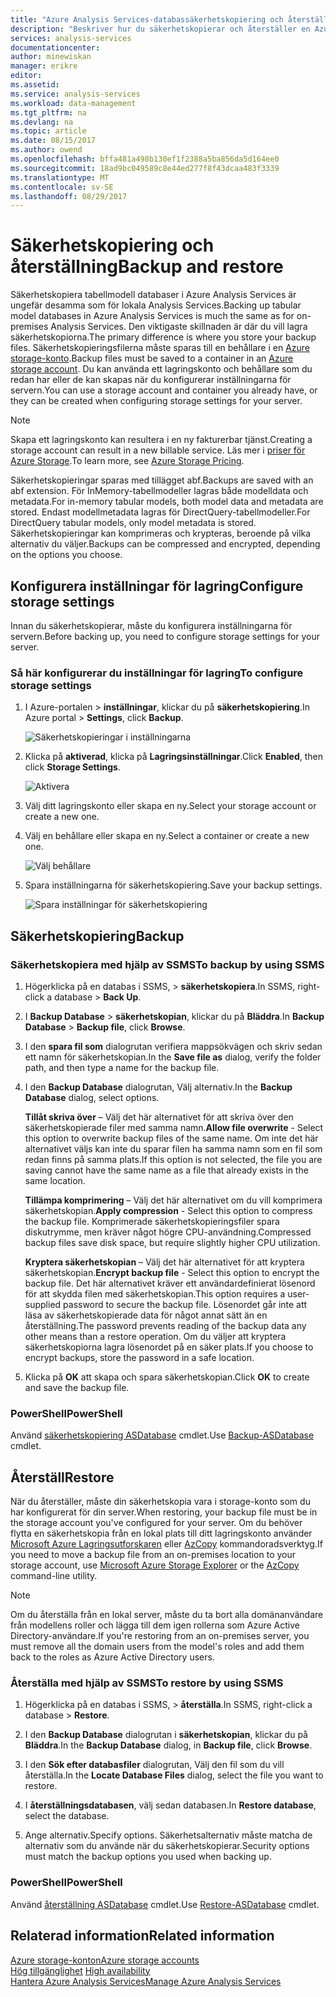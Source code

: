 ```yaml
---
title: "Azure Analysis Services-databassäkerhetskopiering och återställning | Microsoft Docs"
description: "Beskriver hur du säkerhetskopierar och återställer en Azure Analysis Services-databas."
services: analysis-services
documentationcenter: 
author: minewiskan
manager: erikre
editor: 
ms.assetid: 
ms.service: analysis-services
ms.workload: data-management
ms.tgt_pltfrm: na
ms.devlang: na
ms.topic: article
ms.date: 08/15/2017
ms.author: owend
ms.openlocfilehash: bffa481a498b130ef1f2388a5ba856da5d164ee0
ms.sourcegitcommit: 18ad9bc049589c8e44ed277f8f43dcaa483f3339
ms.translationtype: MT
ms.contentlocale: sv-SE
ms.lasthandoff: 08/29/2017
---
```

# <a name="backup-and-restore"></a><span data-ttu-id="a9574-103">Säkerhetskopiering och återställning</span><span class="sxs-lookup"><span data-stu-id="a9574-103">Backup and restore</span></span>

<span data-ttu-id="a9574-104">Säkerhetskopiera tabellmodell databaser i Azure Analysis Services är ungefär desamma som för lokala Analysis Services.</span><span class="sxs-lookup"><span data-stu-id="a9574-104">Backing up tabular model databases in Azure Analysis Services is much the same as for on-premises Analysis Services.</span></span> <span data-ttu-id="a9574-105">Den viktigaste skillnaden är där du vill lagra säkerhetskopiorna.</span><span class="sxs-lookup"><span data-stu-id="a9574-105">The primary difference is where you store your backup files.</span></span> <span data-ttu-id="a9574-106">Säkerhetskopieringsfilerna måste sparas till en behållare i en [Azure storage-konto](../storage/common/storage-create-storage-account.md).</span><span class="sxs-lookup"><span data-stu-id="a9574-106">Backup files must be saved to a container in an [Azure storage account](../storage/common/storage-create-storage-account.md).</span></span> <span data-ttu-id="a9574-107">Du kan använda ett lagringskonto och behållare som du redan har eller de kan skapas när du konfigurerar inställningarna för servern.</span><span class="sxs-lookup"><span data-stu-id="a9574-107">You can use a storage account and container you already have, or they can be created when configuring storage settings for your server.</span></span>

> [!NOTE]
> <span data-ttu-id="a9574-108">Skapa ett lagringskonto kan resultera i en ny fakturerbar tjänst.</span><span class="sxs-lookup"><span data-stu-id="a9574-108">Creating a storage account can result in a new billable service.</span></span> <span data-ttu-id="a9574-109">Läs mer i [priser för Azure Storage](https://azure.microsoft.com/pricing/details/storage/blobs/).</span><span class="sxs-lookup"><span data-stu-id="a9574-109">To learn more, see [Azure Storage Pricing](https://azure.microsoft.com/pricing/details/storage/blobs/).</span></span>
> 
> 

<span data-ttu-id="a9574-110">Säkerhetskopieringar sparas med tillägget abf.</span><span class="sxs-lookup"><span data-stu-id="a9574-110">Backups are saved with an abf extension.</span></span> <span data-ttu-id="a9574-111">För InMemory-tabellmodeller lagras både modelldata och metadata.</span><span class="sxs-lookup"><span data-stu-id="a9574-111">For in-memory tabular models, both model data and metadata are stored.</span></span> <span data-ttu-id="a9574-112">Endast modellmetadata lagras för DirectQuery-tabellmodeller.</span><span class="sxs-lookup"><span data-stu-id="a9574-112">For DirectQuery tabular models, only model metadata is stored.</span></span> <span data-ttu-id="a9574-113">Säkerhetskopieringar kan komprimeras och krypteras, beroende på vilka alternativ du väljer.</span><span class="sxs-lookup"><span data-stu-id="a9574-113">Backups can be compressed and encrypted, depending on the options you choose.</span></span> 



## <a name="configure-storage-settings"></a><span data-ttu-id="a9574-114">Konfigurera inställningar för lagring</span><span class="sxs-lookup"><span data-stu-id="a9574-114">Configure storage settings</span></span>
<span data-ttu-id="a9574-115">Innan du säkerhetskopierar, måste du konfigurera inställningarna för servern.</span><span class="sxs-lookup"><span data-stu-id="a9574-115">Before backing up, you need to configure storage settings for your server.</span></span>


### <a name="to-configure-storage-settings"></a><span data-ttu-id="a9574-116">Så här konfigurerar du inställningar för lagring</span><span class="sxs-lookup"><span data-stu-id="a9574-116">To configure storage settings</span></span>
1.  <span data-ttu-id="a9574-117">I Azure-portalen > **inställningar**, klickar du på **säkerhetskopiering**.</span><span class="sxs-lookup"><span data-stu-id="a9574-117">In Azure portal > **Settings**, click **Backup**.</span></span>

    ![Säkerhetskopieringar i inställningarna](./media/analysis-services-backup/aas-backup-backups.png)

2.  <span data-ttu-id="a9574-119">Klicka på **aktiverad**, klicka på **Lagringsinställningar**.</span><span class="sxs-lookup"><span data-stu-id="a9574-119">Click **Enabled**, then click **Storage Settings**.</span></span>

    ![Aktivera](./media/analysis-services-backup/aas-backup-enable.png)

3. <span data-ttu-id="a9574-121">Välj ditt lagringskonto eller skapa en ny.</span><span class="sxs-lookup"><span data-stu-id="a9574-121">Select your storage account or create a new one.</span></span>

4. <span data-ttu-id="a9574-122">Välj en behållare eller skapa en ny.</span><span class="sxs-lookup"><span data-stu-id="a9574-122">Select a container or create a new one.</span></span>

    ![Välj behållare](./media/analysis-services-backup/aas-backup-container.png)

5. <span data-ttu-id="a9574-124">Spara inställningarna för säkerhetskopiering.</span><span class="sxs-lookup"><span data-stu-id="a9574-124">Save your backup settings.</span></span>

    ![Spara inställningar för säkerhetskopiering](./media/analysis-services-backup/aas-backup-save.png)

## <a name="backup"></a><span data-ttu-id="a9574-126">Säkerhetskopiering</span><span class="sxs-lookup"><span data-stu-id="a9574-126">Backup</span></span>

### <a name="to-backup-by-using-ssms"></a><span data-ttu-id="a9574-127">Säkerhetskopiera med hjälp av SSMS</span><span class="sxs-lookup"><span data-stu-id="a9574-127">To backup by using SSMS</span></span>

1. <span data-ttu-id="a9574-128">Högerklicka på en databas i SSMS, > **säkerhetskopiera**.</span><span class="sxs-lookup"><span data-stu-id="a9574-128">In SSMS, right-click a database > **Back Up**.</span></span>

2. <span data-ttu-id="a9574-129">I **Backup Database** > **säkerhetskopian**, klickar du på **Bläddra**.</span><span class="sxs-lookup"><span data-stu-id="a9574-129">In **Backup Database** > **Backup file**, click **Browse**.</span></span>

3. <span data-ttu-id="a9574-130">I den **spara fil som** dialogrutan verifiera mappsökvägen och skriv sedan ett namn för säkerhetskopian.</span><span class="sxs-lookup"><span data-stu-id="a9574-130">In the **Save file as** dialog, verify the folder path, and then type a name for the backup file.</span></span> 

4. <span data-ttu-id="a9574-131">I den **Backup Database** dialogrutan, Välj alternativ.</span><span class="sxs-lookup"><span data-stu-id="a9574-131">In the **Backup Database** dialog, select options.</span></span>

    <span data-ttu-id="a9574-132">**Tillåt skriva över** – Välj det här alternativet för att skriva över den säkerhetskopierade filer med samma namn.</span><span class="sxs-lookup"><span data-stu-id="a9574-132">**Allow file overwrite** - Select this option to overwrite backup files of the same name.</span></span> <span data-ttu-id="a9574-133">Om inte det här alternativet väljs kan inte du sparar filen ha samma namn som en fil som redan finns på samma plats.</span><span class="sxs-lookup"><span data-stu-id="a9574-133">If this option is not selected, the file you are saving cannot have the same name as a file that already exists in the same location.</span></span>

    <span data-ttu-id="a9574-134">**Tillämpa komprimering** – Välj det här alternativet om du vill komprimera säkerhetskopian.</span><span class="sxs-lookup"><span data-stu-id="a9574-134">**Apply compression** - Select this option to compress the backup file.</span></span> <span data-ttu-id="a9574-135">Komprimerade säkerhetskopieringsfiler spara diskutrymme, men kräver något högre CPU-användning.</span><span class="sxs-lookup"><span data-stu-id="a9574-135">Compressed backup files save disk space, but require slightly higher CPU utilization.</span></span> 

    <span data-ttu-id="a9574-136">**Kryptera säkerhetskopian** – Välj det här alternativet för att kryptera säkerhetskopian.</span><span class="sxs-lookup"><span data-stu-id="a9574-136">**Encrypt backup file** - Select this option to encrypt the backup file.</span></span> <span data-ttu-id="a9574-137">Det här alternativet kräver ett användardefinierat lösenord för att skydda filen med säkerhetskopian.</span><span class="sxs-lookup"><span data-stu-id="a9574-137">This option requires a user-supplied password to secure the backup file.</span></span> <span data-ttu-id="a9574-138">Lösenordet går inte att läsa av säkerhetskopierade data för något annat sätt än en återställning.</span><span class="sxs-lookup"><span data-stu-id="a9574-138">The password prevents reading of the backup data any other means than a restore operation.</span></span> <span data-ttu-id="a9574-139">Om du väljer att kryptera säkerhetskopiorna lagra lösenordet på en säker plats.</span><span class="sxs-lookup"><span data-stu-id="a9574-139">If you choose to encrypt backups, store the password in a safe location.</span></span>

5. <span data-ttu-id="a9574-140">Klicka på **OK** att skapa och spara säkerhetskopian.</span><span class="sxs-lookup"><span data-stu-id="a9574-140">Click **OK** to create and save the backup file.</span></span>


### <a name="powershell"></a><span data-ttu-id="a9574-141">PowerShell</span><span class="sxs-lookup"><span data-stu-id="a9574-141">PowerShell</span></span>
<span data-ttu-id="a9574-142">Använd [säkerhetskopiering ASDatabase](https://docs.microsoft.com/sql/analysis-services/powershell/backup-asdatabase-cmdlet) cmdlet.</span><span class="sxs-lookup"><span data-stu-id="a9574-142">Use [Backup-ASDatabase](https://docs.microsoft.com/sql/analysis-services/powershell/backup-asdatabase-cmdlet) cmdlet.</span></span>

## <a name="restore"></a><span data-ttu-id="a9574-143">Återställ</span><span class="sxs-lookup"><span data-stu-id="a9574-143">Restore</span></span>
<span data-ttu-id="a9574-144">När du återställer, måste din säkerhetskopia vara i storage-konto som du har konfigurerat för din server.</span><span class="sxs-lookup"><span data-stu-id="a9574-144">When restoring, your backup file must be in the storage account you've configured for your server.</span></span> <span data-ttu-id="a9574-145">Om du behöver flytta en säkerhetskopia från en lokal plats till ditt lagringskonto använder [Microsoft Azure Lagringsutforskaren](https://docs.microsoft.com/azure/vs-azure-tools-storage-manage-with-storage-explorer) eller [AzCopy](../storage/common/storage-use-azcopy.md) kommandoradsverktyg.</span><span class="sxs-lookup"><span data-stu-id="a9574-145">If you need to move a backup file from an on-premises location to your storage account, use [Microsoft Azure Storage Explorer](https://docs.microsoft.com/azure/vs-azure-tools-storage-manage-with-storage-explorer) or the [AzCopy](../storage/common/storage-use-azcopy.md) command-line utility.</span></span> 



> [!NOTE]
> <span data-ttu-id="a9574-146">Om du återställa från en lokal server, måste du ta bort alla domänanvändare från modellens roller och lägga till dem igen rollerna som Azure Active Directory-användare.</span><span class="sxs-lookup"><span data-stu-id="a9574-146">If you're restoring from an on-premises server, you must remove all the domain users from the model's roles and add them back to the roles as Azure Active Directory users.</span></span>
> 
> 

### <a name="to-restore-by-using-ssms"></a><span data-ttu-id="a9574-147">Återställa med hjälp av SSMS</span><span class="sxs-lookup"><span data-stu-id="a9574-147">To restore by using SSMS</span></span>

1. <span data-ttu-id="a9574-148">Högerklicka på en databas i SSMS, > **återställa**.</span><span class="sxs-lookup"><span data-stu-id="a9574-148">In SSMS, right-click a database > **Restore**.</span></span>

2. <span data-ttu-id="a9574-149">I den **Backup Database** dialogrutan i **säkerhetskopian**, klickar du på **Bläddra**.</span><span class="sxs-lookup"><span data-stu-id="a9574-149">In the **Backup Database** dialog, in **Backup file**, click **Browse**.</span></span>

3. <span data-ttu-id="a9574-150">I den **Sök efter databasfiler** dialogrutan, Välj den fil som du vill återställa.</span><span class="sxs-lookup"><span data-stu-id="a9574-150">In the **Locate Database Files** dialog, select the file you want to restore.</span></span>

4. <span data-ttu-id="a9574-151">I **återställningsdatabasen**, välj sedan databasen.</span><span class="sxs-lookup"><span data-stu-id="a9574-151">In **Restore database**, select the database.</span></span>

5. <span data-ttu-id="a9574-152">Ange alternativ.</span><span class="sxs-lookup"><span data-stu-id="a9574-152">Specify options.</span></span> <span data-ttu-id="a9574-153">Säkerhetsalternativ måste matcha de alternativ som du använde när du säkerhetskopierar.</span><span class="sxs-lookup"><span data-stu-id="a9574-153">Security options must match the backup options you used when backing up.</span></span>


### <a name="powershell"></a><span data-ttu-id="a9574-154">PowerShell</span><span class="sxs-lookup"><span data-stu-id="a9574-154">PowerShell</span></span>

<span data-ttu-id="a9574-155">Använd [återställning ASDatabase](https://docs.microsoft.com/sql/analysis-services/powershell/restore-asdatabase-cmdlet) cmdlet.</span><span class="sxs-lookup"><span data-stu-id="a9574-155">Use [Restore-ASDatabase](https://docs.microsoft.com/sql/analysis-services/powershell/restore-asdatabase-cmdlet) cmdlet.</span></span>


## <a name="related-information"></a><span data-ttu-id="a9574-156">Relaterad information</span><span class="sxs-lookup"><span data-stu-id="a9574-156">Related information</span></span>

[<span data-ttu-id="a9574-157">Azure storage-konton</span><span class="sxs-lookup"><span data-stu-id="a9574-157">Azure storage accounts</span></span>](../storage/common/storage-create-storage-account.md)  
<span data-ttu-id="a9574-158">[Hög tillgänglighet](analysis-services-bcdr.md)   </span><span class="sxs-lookup"><span data-stu-id="a9574-158">[High availability](analysis-services-bcdr.md)   </span></span>  
[<span data-ttu-id="a9574-159">Hantera Azure Analysis Services</span><span class="sxs-lookup"><span data-stu-id="a9574-159">Manage Azure Analysis Services</span></span>](analysis-services-manage.md)
